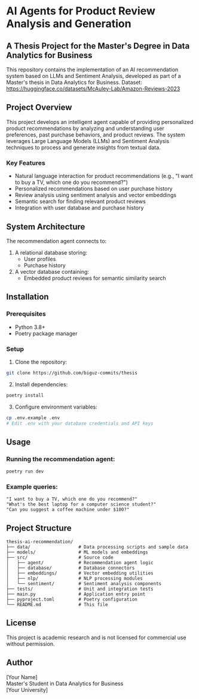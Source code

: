 # AI Agents for Product Review Analysis and Generation

## A Thesis Project for the Master's Degree in Data Analytics for Business

This repository contains the implementation of an AI recommendation system based on LLMs and Sentiment Analysis, developed as part of a Master's thesis in Data Analytics for Business.
Dataset: https://huggingface.co/datasets/McAuley-Lab/Amazon-Reviews-2023


## Project Overview

This project develops an intelligent agent capable of providing personalized product recommendations by analyzing and understanding user preferences, past purchase behaviors, and product reviews. The system leverages Large Language Models (LLMs) and Sentiment Analysis techniques to process and generate insights from textual data.

### Key Features

- Natural language interaction for product recommendations (e.g., "I want to buy a TV, which one do you recommend?")
- Personalized recommendations based on user purchase history
- Review analysis using sentiment analysis and vector embeddings
- Semantic search for finding relevant product reviews
- Integration with user database and purchase history

## System Architecture

The recommendation agent connects to:
1. A relational database storing:
   - User profiles
   - Purchase history
2. A vector database containing:
   - Embedded product reviews for semantic similarity search

## Installation

### Prerequisites
- Python 3.8+
- Poetry package manager

### Setup

1. Clone the repository:
```bash
git clone https://github.com/biguz-commits/thesis

```

2. Install dependencies:
```bash
poetry install
```

3. Configure environment variables:
```bash
cp .env.example .env
# Edit .env with your database credentials and API keys
```

## Usage

### Running the recommendation agent:

```bash
poetry run dev
```

### Example queries:

```
"I want to buy a TV, which one do you recommend?"
"What's the best laptop for a computer science student?"
"Can you suggest a coffee machine under $100?"
```

## Project Structure

```
thesis-ai-recommendation/
├── data/                  # Data processing scripts and sample data
├── models/                # ML models and embeddings
├── src/                   # Source code
│   ├── agent/             # Recommendation agent logic
│   ├── database/          # Database connectors
│   ├── embeddings/        # Vector embedding utilities
│   ├── nlp/               # NLP processing modules
│   └── sentiment/         # Sentiment analysis components
├── tests/                 # Unit and integration tests
├── main.py                # Application entry point
├── pyproject.toml         # Poetry configuration
└── README.md              # This file
```

## License

This project is academic research and is not licensed for commercial use without permission.

## Author

[Your Name]  
Master's Student in Data Analytics for Business  
[Your University]
